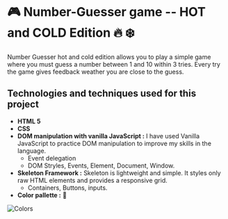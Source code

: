 # :video_game: Number-Guesser game -- HOT	and COLD Edition :fire: :snowflake:
Number Guesser hot and cold edition allows you to play a simple game where you must guess a number between 1 and 10 within 3 tries. Every try the game gives feedback weather you are close to the guess.
## Technologies and techniques used for this project
* **HTML 5**
* **CSS**
* **DOM manipulation with vanilla JavaScript :** I have used Vanilla JavaScript to practice DOM manipulation to improve my skills in the language.
   * Event delegation
   * DOM Stryles, Events, Element, Document, Window.
* **Skeleton Framework :** Skeleton is lightweight and simple. It styles only raw HTML elements and provides a responsive grid.
   * Containers, Buttons, inputs.
* **Color pallette :** :art: 




![Colors](images/task_list_color_palette.png?raw=true "Color Palette")
